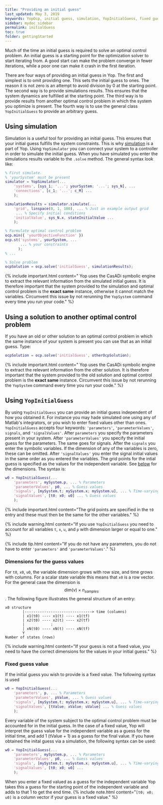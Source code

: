 ```yaml
---
title: "Providing an initial guess"
last_updated: May 3, 2019
keywords: YopOcp, initial guess, simulation, YopInitialGuess, fixed guess value
sidebar: mydoc_sidebar
permalink: initialGuess
toc: true
folder: gettingStarted
---
```

Much of the time an initial guess is required to solve an optimal control problem. An initial guess is a starting point for the optimization solver to start iterating from. A good start can make the problem converge in fewer iterations, while a poor one can make it crash in the first iteration.

There are four ways of providing an initial guess in Yop. The first and simplest is to omit providing one. This sets the initial guess to ones. The reason it is not zero is an attempt to avoid division by 0 at the starting point. The second way is to provide simulations results. This ensures that the system dynamics are fulfilled at the starting point. The third way is to provide results from another optimal control problem in which the system you optimize is present. The fourth way is to use the general class `YopInitialGuess` to provide an arbitrary guess.

## Using simulation
Simulation is a useful tool for providing an initial guess. This ensures that your initial guess fulfills the system constraints. This is why [simulation](yopSimulator) is a part of Yop. Using `YopSimulator` you can connect your system to a controller in order to simulate the initial guess. When you have simulated you enter the simulations results variable to the `.solve` method. The general syntax look like:
```matlab
% First simulate.
% 'yourSystem' must be present
simulator = YopSimulator(...
    'systems', [sys_1; '...'; yourSystem; '...'; sys_N], ...
    'connections', [c_1; '...'; c_M] ...
    );

simulationResults = simulator.simulate(...
    'grid', linspace(0, 1, 100), ... % Just an example output grid
     ... % Specify initial conditions
    'initialValue', sys_N.x, stateInitialValue ...
    );

% Formulate optimal control problem
ocp.min({ 'yourObjectiveFunction' })
ocp.st('systems', yourSystem, ...
       ... % your constraints
      );
% ...

% Solve problem
ocpSolution = ocp.solve('initialGuess', simulationResults);
```
{% include important.html content=" Yop uses the CasADi symbolic engine to extract the relevant information from the simulated initial guess. It is therefore important that the system provided to the simulation and optimal control problem is the **exact same** instance, otherwise it cannot match the variables. Circumvent this issue by not rerunning the `YopSystem` command every time you run your code." %}

## Using a solution to another optimal control problem
If you have an old or other solution to an optimal control problem in which the same instance of your system is present you can use that as an initial guess. Type:
```matlab
ocpSolution = ocp.solve('initialGuess', otherOcpSolution);
```
{% include important.html content=" Yop uses the CasADi symbolic engine to extract the relevant information from the other solution. It is therefore important that the system provided to the old solution and optimal control problem is the **exact same** instance.  Circumvent this issue by not rerunning the `YopSystem` command every time you run your code." %}

## Using `YopInitialGuess`
By using `YopInitialGuess` you can provide an initial guess independent of how you obtained it. For instance you may hade simulated one using any of Matlab's integrators, or you wish to enter fixed values other than ones. `YopInitialGuess` accepts four keywords: `'parameters'`, `'parameterValues'`, `signals`, and `'signalValues'`. After `parameters` you specify the parameters present in your system. After `'parameterValues'` you specify the initial guess for the parameters. The same goes for signals. After the `signals` you enter the symbolic variables. If the dimension of any of the variables is zero, these can be omitted. After `'signalValues'` you enter the signal initial values in the same order as you entered the variables. The grid points for the intial guess is specified as the values for the independent variable. See [below](initialGuess#dimensions-for-the-guess-values) for the dimensions. The syntax is:
```matlab
w0 = YopInitialGuess(...
    'parameters', mySystem.p, ... % Parameters
    'parameterValues', p0, ... % Guess values
    'signals', [mySystem.t; mySystem.x; mySystem.u], ... % Time-varying variables
    'signalValues', [t0; x0; u0] ... % Guess values
    );
```
{% include important.html content="The grid points are specified in the `t0` entry and these must then be the same for the other variables." %}

{% include warning.html content="If you use `YopInitialGuess` you need to account for all variables `t`, `x`, `u`, and `p` with dimension larger or equal to one." %}

{% include tip.html content="If you do not have any parameters, you do not have to enter `'parameters'` and `'parameterValues'`." %}

### Dimensions for the guess values
For `t0`, `x0`, `u0`, the variable dimension grows with row size, and time grows with columns. For a scalar state variable this means that `x0` is a row vector. For the general case the dimension is $$ \text{dim}(v) \times n_{samples}$$. The following figure illustrates the general structure of an entry:
```
x0 structure
        |-------------------------------> time (columns)
        | x1(t0) ---- x1(t) ---- x1(tf)
        | x2(t0) ---- x2(t) ---- x2(tf)
        |            :
        | xN(t0) ---- xN(t) ---- xN(tf)
        Y
Number of states (rows)
```
{% include warning.html content="If your guess is not a fixed value, you need to have the correct dimensions for the values in your initial guess." %}

### Fixed guess value
If the initial guess you wish to provide is a fixed value. The following syntax is used
```matlab
w0 = YopInitialGuess(...
    'parameters', p, ... % Parameters
    'parameterValues', pValue, ... % Guess values
    'signals', [mySystem.t; mySystem.x; mySystem.u], ... % Time-varying variables
    'signalValues', [tValue; xValue; uValue] ... % Guess values
    );
```
Every variable of the system subject to the optimal control problem must be accounted for in the initial guess. In the case of a fixed value, Yop will interpret the guess value for the independent variable as a guess for the initial time, and add 1 (tValue + 1) as a guess for the final value. If you have obtained the inital guess via a simulation, the following syntax can be used:
```matlab
w0 = YopInitialGuess(...
    'parameters', mySystem.p, ... % Parameters
    'parameterValues', p0, ... % Guess values
    'signals', [mySystem.t; mySystem.x; mySystem.u], ... % Time-varying variables
    'signalValues', [t0; x0; u0] ...
    );
```
When you enter a fixed valued as a guess for the independent variable Yop takes this a guess for the starting point of the independent variable and adds to that 1 to get the end time.
{% include note.html content="`[t0; x0; u0]` is a column vector if your guess is a fixed value." %}
